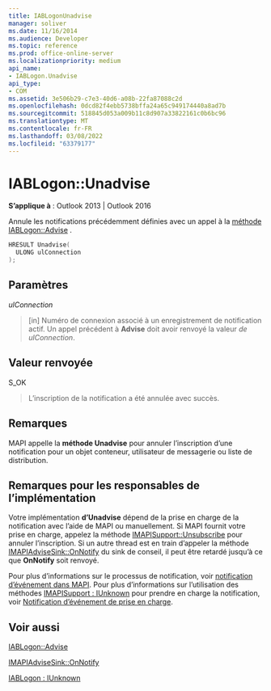 ```yaml
---
title: IABLogonUnadvise
manager: soliver
ms.date: 11/16/2014
ms.audience: Developer
ms.topic: reference
ms.prod: office-online-server
ms.localizationpriority: medium
api_name:
- IABLogon.Unadvise
api_type:
- COM
ms.assetid: 3e506b29-c7e3-40d6-a08b-22fa87088c2d
ms.openlocfilehash: 0dcd82f4ebb5738bffa24a65c949174440a8ad7b
ms.sourcegitcommit: 518845d053a009b11c8d907a33822161c0b6bc96
ms.translationtype: MT
ms.contentlocale: fr-FR
ms.lasthandoff: 03/08/2022
ms.locfileid: "63379177"
---
```

# <a name="iablogonunadvise"></a>IABLogon::Unadvise

  
  
**S’applique à** : Outlook 2013 | Outlook 2016 
  
Annule les notifications précédemment définies avec un appel à la [méthode IABLogon::Advise](iablogon-advise.md) . 
  
```cpp
HRESULT Unadvise(
  ULONG ulConnection
);
```

## <a name="parameters"></a>Paramètres

 _ulConnection_
  
> [in] Numéro de connexion associé à un enregistrement de notification actif. Un appel précédent à **Advise** doit avoir renvoyé la valeur  _de ulConnection_.
    
## <a name="return-value"></a>Valeur renvoyée

S_OK 
  
> L’inscription de la notification a été annulée avec succès.
    
## <a name="remarks"></a>Remarques

MAPI appelle la **méthode Unadvise** pour annuler l’inscription d’une notification pour un objet conteneur, utilisateur de messagerie ou liste de distribution. 
  
## <a name="notes-to-implementers"></a>Remarques pour les responsables de l’implémentation

Votre implémentation **d’Unadvise** dépend de la prise en charge de la notification avec l’aide de MAPI ou manuellement. Si MAPI fournit votre prise en charge, appelez la méthode [IMAPISupport::Unsubscribe](imapisupport-unsubscribe.md) pour annuler l’inscription. Si un autre thread est en train d’appeler la méthode [IMAPIAdviseSink::OnNotify](imapiadvisesink-onnotify.md) du sink de conseil, il peut être retardé jusqu’à ce que **OnNotify** soit renvoyé. 
  
Pour plus d’informations sur le processus de notification, voir [notification d’événement dans MAPI](event-notification-in-mapi.md). Pour plus d’informations sur l’utilisation des méthodes [IMAPISupport : IUnknown](imapisupportiunknown.md) pour prendre en charge la notification, voir [Notification d’événement de prise en charge](supporting-event-notification.md).
  
## <a name="see-also"></a>Voir aussi



[IABLogon::Advise](iablogon-advise.md)
  
[IMAPIAdviseSink::OnNotify](imapiadvisesink-onnotify.md)
  
[IABLogon : IUnknown](iablogoniunknown.md)

